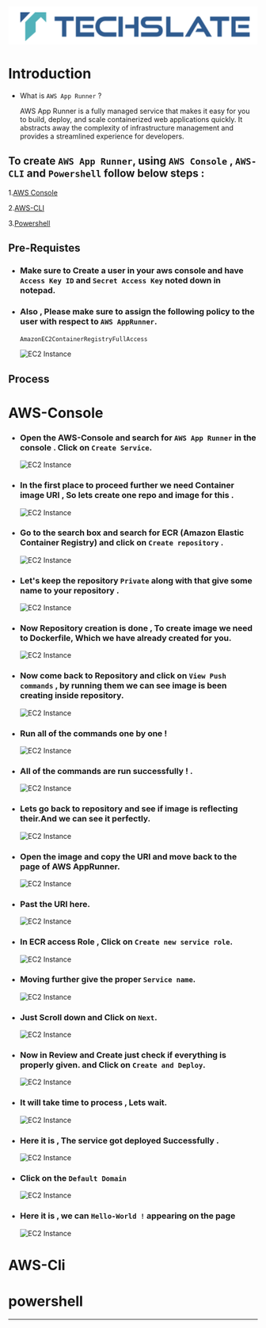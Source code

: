 ![TechSlate](../../global/images/ts.png)

#  Introduction

- What is ``AWS App Runner`` ?

    AWS App Runner is a fully managed service that makes it easy for you to build, deploy, and scale containerized web applications quickly. It abstracts away the complexity of infrastructure management and provides a streamlined experience for developers. 


## To create ``AWS App Runner``, using ```AWS Console``` , ```AWS-CLI``` and  ```Powershell``` follow below steps :

1.[AWS Console](#aws-console)

2.[AWS-CLI](#aws-cli)

3.[Powershell](#powershell)

## Pre-Requistes

- ### Make sure to Create a user in your aws console and have ```Access Key ID``` and ```Secret Access Key``` noted down in notepad.

- ### Also , Please make sure to assign the following policy to the user with respect to ```AWS AppRunner```.

  ```AmazonEC2ContainerRegistryFullAccess```

   ![EC2 Instance](../images/approles.png)

## Process

# **AWS-Console**

- ### **Open the AWS-Console and search for ``AWS App Runner`` in the console . Click on ```Create Service```**.

  ![EC2 Instance](../images/cre-serv.png)

- ### **In the first place to proceed further we need Container image URI , So lets create one repo and image for this** .

  ![EC2 Instance](../images/ecr.png)

- ### **Go to the search box and search for ECR (Amazon Elastic Container Registry) and click on ```Create repository```** .

  ![EC2 Instance](../images/cre-rep.png)

- ### **Let's keep the repository ```Private``` along with that give some name to your repository .**

  ![EC2 Instance](../images/cre-rep2.png)

- ### **Now Repository creation is done , To create image we need to Dockerfile, Which we have already created for you.**

  ![EC2 Instance](../images/Dockerfile.png)

- ### **Now come back to Repository and click on ```View Push commands``` , by running them we can see image is been creating inside repository**.

  ![EC2 Instance](../images/push.png)

- ### **Run all of the commands one by one !**

  ![EC2 Instance](../images/run.png)

- ### **All of the commands are run successfully !** .

  ![EC2 Instance](../images/commands.png)

- ### **Lets go back to repository and see if image is reflecting their.And we can see it perfectly.**

  ![EC2 Instance](../images/done.png)

- ### **Open the image and copy the URI and move back to the page of AWS AppRunner.**

  ![EC2 Instance](../images/uri.png)

- ### **Past the URI here.**

  ![EC2 Instance](../images/paste.png)

- ### **In ECR access Role , Click on ```Create new service role```.**

  ![EC2 Instance](../images/approle.png)

- ### **Moving further give the proper ```Service name```.**

  ![EC2 Instance](../images/Techservice.png)

- ### **Just Scroll down and Click on ```Next```**.

  ![EC2 Instance](../images/next,.png)

- ### **Now in Review and Create just check if everything is properly given. and Click on ```Create and Deploy```.**

  ![EC2 Instance](../images/cre-dep.png)

- ### **It will take time to process , Lets wait.**

  ![EC2 Instance](../images/process.png)

- ### **Here it is , The service got deployed Successfully .**

  ![EC2 Instance](../images/deploy-succ.png)

- ### **Click on the ```Default Domain```**

  ![EC2 Instance](../images/url-1.png)


- ### **Here it is , we can ```Hello-World !``` appearing on the page**

  ![EC2 Instance](../images/hello-world.png)


# **AWS-Cli**




# **powershell**

***
